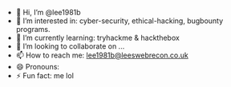 - 👋 Hi, I’m @lee1981b
- 👀 I’m interested in: cyber-security, ethical-hacking, bugbounty programs. 
- 🌱 I’m currently learning: tryhackme & hackthebox
- 💞️ I’m looking to collaborate on ...
- 📫 How to reach me: lee1981b@leeswebrecon.co.uk
- 😄 Pronouns: 
- ⚡ Fun fact: me lol

<!---
lee1981b/lee1981b is a ✨ special ✨ repository because its `README.md` (this file) appears on your GitHub profile.
You can click the Preview link to take a look at your changes.
--->
